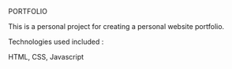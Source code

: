 PORTFOLIO

This is a personal project for creating a personal website portfolio.

Technologies used included : 

HTML, CSS, Javascript
